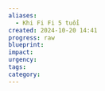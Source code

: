 ```yaml
---
aliases:
  - Khi Fi Fi 5 tuổi
created: 2024-10-20 14:41
progress: raw
blueprint: 
impact: 
urgency: 
tags: 
category:
---
```

